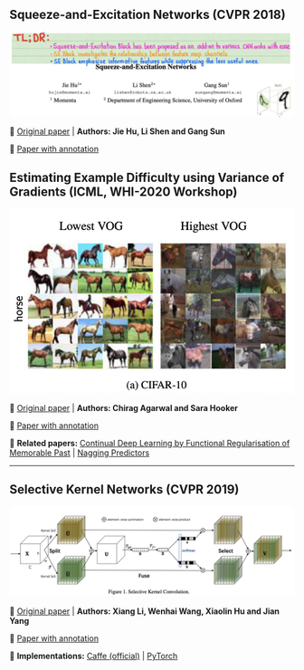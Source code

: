 ## Squeeze-and-Excitation Networks (CVPR 2018)

[<p align="center"> <img src="https://github.com/Machine-Learning-Tokyo/papers-with-annotations/blob/master/convolutional-neural-networks/images/squeeze-and-excitation-networks.png"/> </p>](https://github.com/Machine-Learning-Tokyo/papers-with-annotations/blob/master/convolutional-neural-networks/Squeeze-and-Excitation_Networks.pdf)

📌 [Original paper](https://openaccess.thecvf.com/content_cvpr_2018/papers/Hu_Squeeze-and-Excitation_Networks_CVPR_2018_paper.pdf) | **Authors: Jie Hu, Li Shen and
Gang Sun**

📌 [Paper with annotation](https://github.com/Machine-Learning-Tokyo/papers-with-annotations/blob/master/convolutional-neural-networks/Squeeze-and-Excitation_Networks.pdf)



## Estimating Example Difficulty using Variance of Gradients (ICML, WHI-2020 Workshop) 

[<p align="center"> <img src="https://github.com/Machine-Learning-Tokyo/papers-with-annotations/blob/master/convolutional-neural-networks/images/vog.png"/> </p>](https://github.com/Machine-Learning-Tokyo/papers-with-annotations/blob/master/convolutional-neural-networks/Estimating-Example-Difficulty-using-VOG.pdf)



📌 [Original paper](https://arxiv.org/pdf/2008.11600.pdf) | **Authors: Chirag Agarwal and
Sara Hooker**

📌 [Paper with annotation](https://github.com/Machine-Learning-Tokyo/papers-with-annotations/blob/master/convolutional-neural-networks/Estimating-Example-Difficulty-using-VOG.pdf)

📌 **Related papers:** [Continual Deep Learning by Functional Regularisation of Memorable Past](https://arxiv.org/pdf/2004.14070.pdf) | [Nagging Predictors](https://papers.ssrn.com/sol3/papers.cfm?abstract_id=3627163)


---

## Selective Kernel Networks (CVPR 2019)

[<p align="center"> <img src="https://github.com/Machine-Learning-Tokyo/papers-with-annotations/blob/master/convolutional-neural-networks/images/sknets.png"/> </p>](https://github.com/Machine-Learning-Tokyo/papers-with-annotations/blob/master/convolutional-neural-networks/Selective-Kernel-Networks.pdf)



📌 [Original paper](https://openaccess.thecvf.com/content_CVPR_2019/papers/Li_Selective_Kernel_Networks_CVPR_2019_paper.pdf) | **Authors: Xiang Li, Wenhai Wang, Xiaolin Hu and Jian Yang**

📌 [Paper with annotation](https://github.com/Machine-Learning-Tokyo/papers-with-annotations/blob/master/convolutional-neural-networks/Selective-Kernel-Networks.pdf)

📌 **Implementations:** [Caffe (official)](https://github.com/implus/SKNet) | [PyTorch](https://github.com/pppLang/SKNet)

